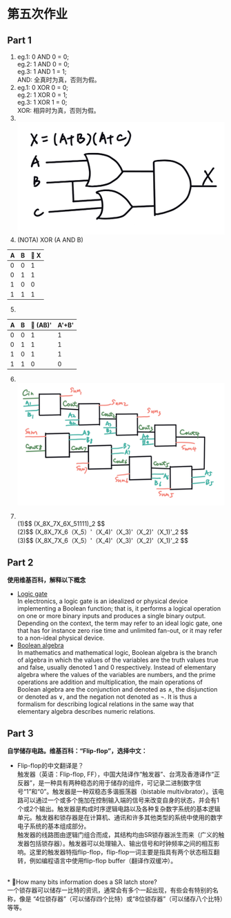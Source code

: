 # 第五次作业

## Part 1
1) eg.1: 0 AND 0 = 0;<br>
    eg.2: 1 AND 0 = 0;<br>
    eg.3: 1 AND 1 = 1;<br>
    AND: 全真时为真，否则为假。<br>
2) eg.1: 0 XOR 0 = 0;<br>
    eg.2: 1 XOR 0 = 1;<br>
    eg.3: 1 XOR 1 = 0;<br>
    XOR: 相异时为真，否则为假。<br>
3) <br>![hw05_1.3](images/hw05_1.3.png)<br>
4) (NOTA) XOR (A AND B)<br>

| A | B | X | 
| ------ | ------ | ------ | 
| 0 | 0 | 1 |
| 0 | 1 | 1 | 
| 1 | 0 | 0 | 
| 1 | 1 | 1 | 

5) 

| A | B | (AB)' | A'+B' |
| ------ | ------ | ------ | ------ | 
| 0 | 0 | 1 | 1 |
| 0 | 1 | 1 | 1 |
| 1 | 0 | 1 | 1 |
| 1 | 1 | 0 | 0 |


6) <br>![hw05_1.6](images/hw05_1.6.png)<br>

7) <br>
    (1)$$ (X_8X_7X_6X_51111)_2 $$<br>
    (2)$$ (X_8X_7X_6（X_5）'（X_4)'（X_3)'（X_2)'（X_1)'_2 $$<br>
    (3)$$ (X_8X_7X_6（X_5）'（X_4)'（X_3)'（X_2)'（X_1)'_2 $$

## Part 2
 **使用维基百科，解释以下概念**
* [Logic gate](https://en.wikipedia.org/wiki/Logic_gate)<br>
In electronics, a logic gate is an idealized or physical device implementing a Boolean function; that is, it performs a logical operation on one or more binary inputs and produces a single binary output. Depending on the context, the term may refer to an ideal logic gate, one that has for instance zero rise time and unlimited fan-out, or it may refer to a non-ideal physical device.<br>
* [Boolean algebra](https://en.wikipedia.org/wiki/Boolean_algebra)<br>
In mathematics and mathematical logic, Boolean algebra is the branch of algebra in which the values of the variables are the truth values true and false, usually denoted 1 and 0 respectively. Instead of elementary algebra where the values of the variables are numbers, and the prime operations are addition and multiplication, the main operations of Boolean algebra are the conjunction and denoted as ∧, the disjunction or denoted as ∨, and the negation not denoted as ¬. It is thus a formalism for describing logical relations in the same way that elementary algebra describes numeric relations.<br>


## Part 3
**自学储存电路。维基百科：“Flip-flop”，选择中文：**<br>

* Flip-flop的中文翻译是？<br> 
触发器（英语：Flip-flop, FF），中国大陆译作“触发器”、台湾及香港译作“正反器”，是一种具有两种稳态的用于储存的组件，可记录二进制数字信号“1”和“0”。触发器是一种双稳态多谐振荡器（bistable multivibrator）。该电路可以通过一个或多个施加在控制输入端的信号来改变自身的状态，并会有1个或2个输出。触发器是构成时序逻辑电路以及各种复杂数字系统的基本逻辑单元。触发器和锁存器是在计算机、通讯和许多其他类型的系统中使用的数字电子系统的基本组成部分。<br>
触发器的线路图由逻辑门组合而成，其结构均由SR锁存器派生而来（广义的触发器包括锁存器）。触发器可以处理输入、输出信号和时钟频率之间的相互影响。这里的触发器特指flip-flop，flip-flop一词主要是指具有两个状态相互翻转，例如编程语言中使用flip-flop buffer（翻译作双缓冲）。
<br>
* How many bits information does a SR latch store?<br>
一个锁存器可以储存一比特的资讯，通常会有多个一起出现，有些会有特别的名称，像是 “4位锁存器”（可以储存四个比特）或“8位锁存器”（可以储存八个比特）等等。
